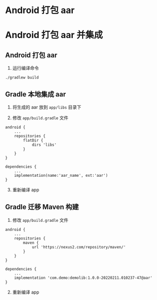 # Android 打包 aar


# Android 打包 aar 并集成

## Android 打包 aar

1. 运行编译命令

```shell
./gradlew build
```

## Gradle 本地集成 aar

1. 将生成的 aar 放到 `app/libs` 目录下

2. 修改 `app/build.gradle` 文件

```
android {
    ...
    repositories {
        flatDir {
            dirs 'libs'
        }
    }
}

dependencies {
    ...
    implementation(name:'aar_name', ext:'aar')
}
```

3. 重新编译 app

## Gradle 迁移 Maven 构建

1. 修改 `app/build.gradle` 文件

```
android {
    ...
    repositories {
        maven {
            url 'https://nexus2.com/repository/maven/'
        }
    }
}

dependencies {
    ...
    implementation 'com.demo:demolib:1.0.0-20220211.010237-47@aar'
}
```

2. 重新编译 app


